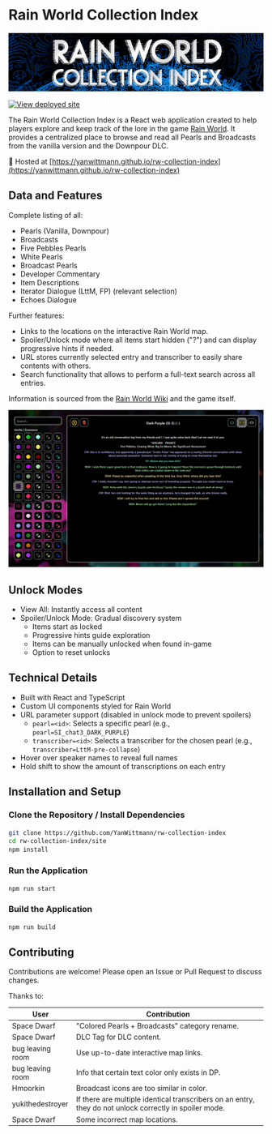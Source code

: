 # Rain World Collection Index

<img alt="rw-collection-index-card-hero.png" src="doc/rw-collection-index-card-hero.png" width="1280"/>

[![View deployed site](https://github.com/YanWittmann/rw-collection-index/actions/workflows/static.yaml/badge.svg)](https://yanwittmann.github.io/rw-collection-index)

The Rain World Collection Index is a React web application
created to help players explore and keep track of the lore in the game
[Rain World](https://store.steampowered.com/app/312520/Rain_World/).
It provides a centralized place to browse and read all Pearls and Broadcasts
from the vanilla version and the Downpour DLC.

🔗 Hosted at
[https://yanwittmann.github.io/rw-collection-index](https://yanwittmann.github.io/rw-collection-index)

## Data and Features

Complete listing of all:
  - Pearls (Vanilla, Downpour)
  - Broadcasts
  - Five Pebbles Pearls
  - White Pearls
  - Broadcast Pearls
  - Developer Commentary
  - Item Descriptions
  - Iterator Dialogue (LttM, FP) (relevant selection)
  - Echoes Dialogue

Further features:
- Links to the locations on the interactive Rain World map.
- Spoiler/Unlock mode where all items start hidden ("?") and can display progressive hints if needed.
- URL stores currently selected entry and transcriber to easily share contents with others.
- Search functionality that allows to perform a full-text search across all entries.

Information is sourced from the [Rain World Wiki](https://rainworld.miraheze.org/wiki/Pearl/Dialogue) and the game
itself.

![UI Example of a selected Pearl](./doc/ui-demo-01.png)

## Unlock Modes

- View All: Instantly access all content
- Spoiler/Unlock Mode: Gradual discovery system
    - Items start as locked
    - Progressive hints guide exploration
    - Items can be manually unlocked when found in-game
    - Option to reset unlocks

## Technical Details

- Built with React and TypeScript
- Custom UI components styled for Rain World
- URL parameter support (disabled in unlock mode to prevent spoilers)
    - `pearl=<id>`: Selects a specific pearl (e.g., `pearl=SI_chat3_DARK_PURPLE`)
    - `transcriber=<id>`: Selects a transcriber for the chosen pearl (e.g., `transcriber=LttM-pre-collapse`)
- Hover over speaker names to reveal full names
- Hold shift to show the amount of transcriptions on each entry

## Installation and Setup

### Clone the Repository / Install Dependencies

```bash
git clone https://github.com/YanWittmann/rw-collection-index
cd rw-collection-index/site
npm install
```

### Run the Application

```bash
npm run start
```

### Build the Application

```bash
npm run build
```

## Contributing

Contributions are welcome! Please open an Issue or Pull Request to discuss changes.

Thanks to:

| User             | Contribution                                                                                            |
|------------------|---------------------------------------------------------------------------------------------------------|
| Space Dwarf      | "Colored Pearls + Broadcasts" category rename.                                                          |
| Space Dwarf      | DLC Tag for DLC content.                                                                                |
| bug leaving room | Use up-to-date interactive map links.                                                                   |
| bug leaving room | Info that certain text color only exists in DP.                                                         |
| Hmoorkin         | Broadcast icons are too similar in color.                                                               |
| yukithedestroyer | If there are multiple identical transcribers on an entry, they do not unlock correctly in spoiler mode. |
| Space Dwarf      | Some incorrect map locations.                                                                           |
